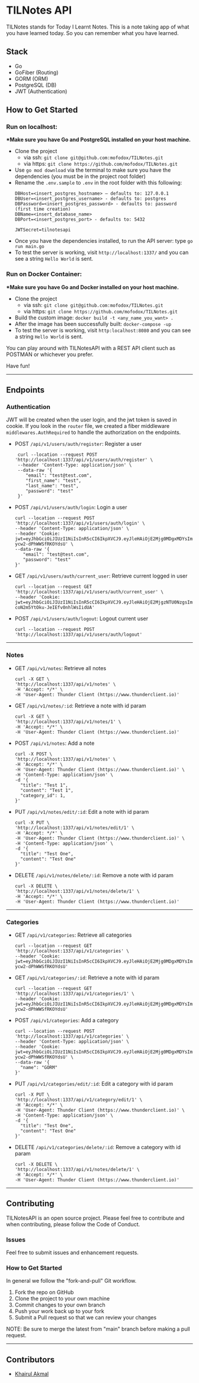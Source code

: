 # TILNotes API

TILNotes stands for Today I Learnt Notes. This is a note taking app of what you have learned today. So you can remember what you have learned.

## Stack

- Go
- GoFiber (Routing)
- GORM (ORM)
- PostgreSQL (DB)
- JWT (Authentication)

## How to Get Started

### Run on localhost:

__*Make sure you have Go and PostgreSQL installed on your host machine.__

- Clone the project
  - via ssh: `git clone git@github.com:mofodox/TILNotes.git`
  - via https: `git clone https://github.com/mofodox/TILNotes.git`
- Use `go mod download` via the terminal to make sure you have the dependencies (you must be in the project root folder)
- Rename the `.env.sample` to `.env` in the root folder with this following:
  ```
  DBHost=<insert_postgres_hostname> – defaults to: 127.0.0.1
  DBUser=<insert_postgres_username> - defaults to: postgres
  DBPassword=<insert_postgres_password> - defaults to: password (first time creation)
  DBName=<insert_database_name>
  DBPort=<insert_postgres_port> - defaults to: 5432

  JWTSecret=tilnotesapi
  ```
- Once you have the dependencies installed, to run the API server: type `go run main.go`
- To test the server is working, visit `http://localhost:1337/` and you can see a string `Hello World` is sent.

### Run on Docker Container:

__*Make sure you have Go and Docker installed on your host machine.__

- Clone the project
  - via ssh: `git clone git@github.com:mofodox/TILNotes.git`
  - via https: `git clone https://github.com/mofodox/TILNotes.git`
- Build the custom image: `docker build -t <any_name_you_want> .`
- After the image has been successfully built: `docker-compose -up`
- To test the server is working, visit `http:localhost:8080` and you can see a string `Hello World` is sent.

You can play around with TILNotesAPI with a REST API client such as POSTMAN or whichever you prefer.

Have fun!

---

## Endpoints

### Authentication

JWT will be created when the user login, and the jwt token is saved in cookie. If you look in the `router` file,
we created a fiber middleware `middlewares.AuthRequired` to handle the authorization on the endpoints.

- POST `/api/v1/users/auth/register`: Register a user

  ```
   curl --location --request POST 'http://localhost:1337/api/v1/users/auth/register' \
   --header 'Content-Type: application/json' \
   --data-raw '{
      "email": "test@test.com",
      "first_name": "test",
      "last_name": "test",
      "password": "test"
   }'
  ```

- POST `/api/v1/users/auth/login`: Login a user

  ```
  curl --location --request POST 'http://localhost:1337/api/v1/users/auth/login' \
  --header 'Content-Type: application/json' \
  --header 'Cookie: jwt=eyJhbGciOiJIUzI1NiIsInR5cCI6IkpXVCJ9.eyJleHAiOjE2Mjg0MDgxMDYsImlzcyI6IjEifQ.y68iacn2rUzdsWGz3pTwq3U-ycw2-dPhWWSfRKOYdsU' \
  --data-raw '{
     "email": "test@test.com",
     "password": "test"
  }'
  ```

- GET `/api/v1/users/auth/current_user`: Retrieve current logged in user
  
  ```
  curl --location --request GET 'http://localhost:1337/api/v1/users/auth/current_user' \
  --header 'Cookie: jwt=eyJhbGciOiJIUzI1NiIsInR5cCI6IkpXVCJ9.eyJleHAiOjE2MjgzNTU0NzgsImlzcyI6IjEifQ.m5N_TqjZ7vpSU-coN2m5YtOku-JeIEfv0nhlWsIidUA'
  ```

- POST `/api/v1/users/auth/logout`: Logout current user

  ```
  curl --location --request POST 'http://localhost:1337/api/v1/users/auth/logout'
  ```
  
---

### Notes

- GET `/api/v1/notes`: Retrieve all notes
  
  ```
  curl -X GET \
  'http://localhost:1337/api/v1/notes' \
  -H 'Accept: */*' \
  -H 'User-Agent: Thunder Client (https://www.thunderclient.io)'
  ```
  
- GET `/api/v1/notes/:id`: Retrieve a note with id param

  ```
  curl -X GET \
  'http://localhost:1337/api/v1/notes/1' \
  -H 'Accept: */*' \
  -H 'User-Agent: Thunder Client (https://www.thunderclient.io)'
  
  ```

- POST `/api/v1/notes`: Add a note

  ```
  curl -X POST \
  'http://localhost:1337/api/v1/notes' \
  -H 'Accept: */*' \
  -H 'User-Agent: Thunder Client (https://www.thunderclient.io)' \
  -H 'Content-Type: application/json' \
  -d '{
    "title": "Test 1",
    "content": "Test 1",
    "category_id": 1,
  }'
  ```

- PUT `/api/v1/notes/edit/:id`: Edit a note with id param

  ```
  curl -X PUT \
  'http://localhost:1337/api/v1/notes/edit/1' \
  -H 'Accept: */*' \
  -H 'User-Agent: Thunder Client (https://www.thunderclient.io)' \
  -H 'Content-Type: application/json' \
  -d '{
    "title": "Test One",
    "content": "Test One"
  }'
  ```

- DELETE `/api/v1/notes/delete/:id`: Remove a note with id param

  ```
  curl -X DELETE \
  'http://localhost:1337/api/v1/notes/delete/1' \
  -H 'Accept: */*' \
  -H 'User-Agent: Thunder Client (https://www.thunderclient.io)'
  ```
  
---

### Categories

- GET `/api/v1/categories`: Retrieve all categories

  ```
  curl --location --request GET 'http://localhost:1337/api/v1/categories' \
  --header 'Cookie: jwt=eyJhbGciOiJIUzI1NiIsInR5cCI6IkpXVCJ9.eyJleHAiOjE2Mjg0MDgxMDYsImlzcyI6IjEifQ.y68iacn2rUzdsWGz3pTwq3U-ycw2-dPhWWSfRKOYdsU'
  ```

- GET `/api/v1/categories/:id`: Retrieve a note with id param

  ```
  curl --location --request GET 'http://localhost:1337/api/v1/categories/1' \
  --header 'Cookie: jwt=eyJhbGciOiJIUzI1NiIsInR5cCI6IkpXVCJ9.eyJleHAiOjE2Mjg0MDgxMDYsImlzcyI6IjEifQ.y68iacn2rUzdsWGz3pTwq3U-ycw2-dPhWWSfRKOYdsU'
  ```

- POST `/api/v1/categories`: Add a category

  ```
  curl --location --request POST 'http://localhost:1337/api/v1/categories' \
  --header 'Content-Type: application/json' \
  --header 'Cookie: jwt=eyJhbGciOiJIUzI1NiIsInR5cCI6IkpXVCJ9.eyJleHAiOjE2Mjg0MDgxMDYsImlzcyI6IjEifQ.y68iacn2rUzdsWGz3pTwq3U-ycw2-dPhWWSfRKOYdsU' \
  --data-raw '{
    "name": "GORM"
  }'
  ```

- PUT `/api/v1/categories/edit/:id`: Edit a category with id param

  ```
  curl -X PUT \
  'http://localhost:1337/api/v1/category/edit/1' \
  -H 'Accept: */*' \
  -H 'User-Agent: Thunder Client (https://www.thunderclient.io)' \
  -H 'Content-Type: application/json' \
  -d '{
    "title": "Test One",
    "content": "Test One"
  }'
  ```

- DELETE `/api/v1/categories/delete/:id`: Remove a category with id param

  ```
  curl -X DELETE \
  'http://localhost:1337/api/v1/notes/delete/1' \
  -H 'Accept: */*' \
  -H 'User-Agent: Thunder Client (https://www.thunderclient.io)'
  ```

---

## Contributing

TILNotesAPI is an open source project. Please feel free to contribute and when contributing, please follow the Code of Conduct.

### Issues

Feel free to submit issues and enhancement requests.

### How to Get Started

In general we follow the "fork-and-pull" Git workflow.

1. Fork the repo on GitHub 
2. Clone the project to your own machine
3. Commit changes to your own branch
4. Push your work back up to your fork
5. Submit a Pull request so that we can review your changes

NOTE: Be sure to merge the latest from "main" branch before making a pull request.

---

## Contributors

- [Khairul Akmal](http://github.com/mofodox)